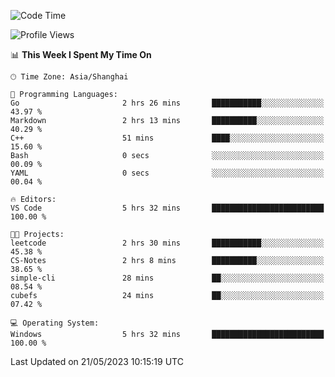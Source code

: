 <!--START_SECTION:waka-->
![Code Time](http://img.shields.io/badge/Code%20Time-931%20hrs%2037%20mins-blue)

![Profile Views](http://img.shields.io/badge/Profile%20Views-0-blue)

📊 **This Week I Spent My Time On** 

```text
🕑︎ Time Zone: Asia/Shanghai

💬 Programming Languages: 
Go                       2 hrs 26 mins       ███████████░░░░░░░░░░░░░░   43.97 % 
Markdown                 2 hrs 13 mins       ██████████░░░░░░░░░░░░░░░   40.29 % 
C++                      51 mins             ████░░░░░░░░░░░░░░░░░░░░░   15.60 % 
Bash                     0 secs              ░░░░░░░░░░░░░░░░░░░░░░░░░   00.09 % 
YAML                     0 secs              ░░░░░░░░░░░░░░░░░░░░░░░░░   00.04 % 

🔥 Editors: 
VS Code                  5 hrs 32 mins       █████████████████████████   100.00 % 

🐱‍💻 Projects: 
leetcode                 2 hrs 30 mins       ███████████░░░░░░░░░░░░░░   45.38 % 
CS-Notes                 2 hrs 8 mins        ██████████░░░░░░░░░░░░░░░   38.65 % 
simple-cli               28 mins             ██░░░░░░░░░░░░░░░░░░░░░░░   08.54 % 
cubefs                   24 mins             ██░░░░░░░░░░░░░░░░░░░░░░░   07.42 % 

💻 Operating System: 
Windows                  5 hrs 32 mins       █████████████████████████   100.00 % 
```


 Last Updated on 21/05/2023 10:15:19 UTC
<!--END_SECTION:waka-->